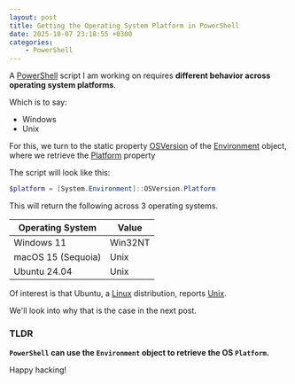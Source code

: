 ```yaml
---
layout: post
title: Getting the Operating System Platform in PowerShell
date: 2025-10-07 23:18:55 +0300
categories:
    - PowerShell
---
```


A [PowerShell](https://learn.microsoft.com/en-us/powershell/scripting/overview?view=powershell-7.5) script I am working on requires **different behavior across operating system platforms**.

Which is to say:

- Windows
- Unix

For this, we turn to the static property [OSVersion](https://learn.microsoft.com/en-us/dotnet/api/system.environment.osversion?view=net-9.0) of the [Environment](https://learn.microsoft.com/en-us/dotnet/api/system.environment?view=net-9.0) object, where we retrieve the [Platform](https://learn.microsoft.com/en-us/dotnet/api/system.operatingsystem.platform?view=net-9.0) property

The script will look like this:

```powershell
$platform = [System.Environment]::OSVersion.Platform 
```

This will return the following across 3 operating systems.

| Operating System   | Value   |
| ------------------ | ------- |
| Windows 11         | Win32NT |
| macOS 15 (Sequoia) | Unix    |
| Ubuntu 24.04       | Unix    |

Of interest is that Ubuntu, a [Linux](https://en.wikipedia.org/wiki/Linux) distribution, reports [Unix](https://en.wikipedia.org/wiki/Unix).

We'll look into why that is the case in the next post.

### TLDR

**`PowerShell` can use the `Environment` object to retrieve the OS `Platform`.**

Happy hacking!
